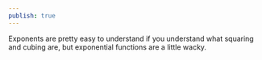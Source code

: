 ```yaml
---  
publish: true  
---  
```

Exponents are pretty easy to understand if you understand what squaring and cubing are, but exponential functions are a little wacky. 